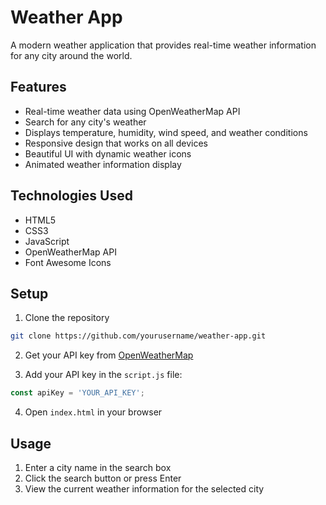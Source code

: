 # Weather App

A modern weather application that provides real-time weather information for any city around the world.

## Features

- Real-time weather data using OpenWeatherMap API
- Search for any city's weather
- Displays temperature, humidity, wind speed, and weather conditions
- Responsive design that works on all devices
- Beautiful UI with dynamic weather icons
- Animated weather information display

## Technologies Used

- HTML5
- CSS3
- JavaScript
- OpenWeatherMap API
- Font Awesome Icons

## Setup

1. Clone the repository
```bash
git clone https://github.com/yourusername/weather-app.git
```

2. Get your API key from [OpenWeatherMap](https://openweathermap.org/api)

3. Add your API key in the `script.js` file:
```javascript
const apiKey = 'YOUR_API_KEY';
```

4. Open `index.html` in your browser

## Usage

1. Enter a city name in the search box
2. Click the search button or press Enter
3. View the current weather information for the selected city
